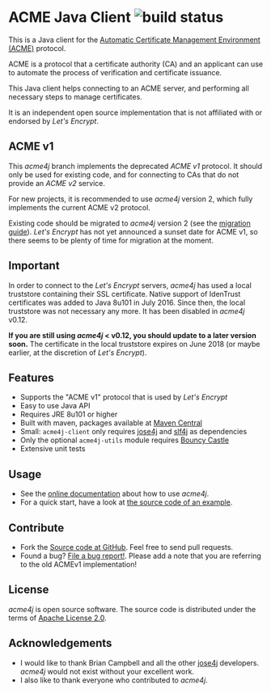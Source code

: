 # ACME Java Client ![build status](https://shredzone.org/badge/acmev1/acme4j.svg)

This is a Java client for the [Automatic Certificate Management Environment (ACME)](https://tools.ietf.org/html/draft-ietf-acme-acme-06) protocol.

ACME is a protocol that a certificate authority (CA) and an applicant can use to automate the process of verification and certificate issuance.

This Java client helps connecting to an ACME server, and performing all necessary steps to manage certificates.

It is an independent open source implementation that is not affiliated with or endorsed by _Let's Encrypt_.

## ACME v1

This _acme4j_ branch implements the deprecated _ACME v1_ protocol. It should only be used for existing code, and for connecting to CAs that do not provide an _ACME v2_ service.

For new projects, it is recommended to use _acme4j_ version 2, which fully implements the current ACME v2 protocol.

Existing code should be migrated to _acme4j_ version 2 (see the [migration guide](https://shredzone.org/maven/acme4j/migration.html)). _Let's Encrypt_ has not yet announced a sunset date for ACME v1, so there seems to be plenty of time for migration at the moment.

## Important

In order to connect to the _Let's Encrypt_ servers, _acme4j_ has used a local truststore containing their SSL certificate. Native support of IdenTrust certificates was added to Java 8u101 in July 2016. Since then, the local truststore was not necessary any more. It has been disabled in _acme4j_ v0.12.

**If you are still using _acme4j_ < v0.12, you should update to a later version soon.** The certificate in the local truststore expires on June 2018 (or maybe earlier, at the discretion of _Let's Encrypt_).

## Features

* Supports the "ACME v1" protocol that is used by _Let's Encrypt_
* Easy to use Java API
* Requires JRE 8u101 or higher
* Built with maven, packages available at [Maven Central](http://search.maven.org/#search|ga|1|g%3A%22org.shredzone.acme4j%22)
* Small: `acme4j-client` only requires [jose4j](https://bitbucket.org/b_c/jose4j/wiki/Home) and [slf4j](http://www.slf4j.org/) as dependencies
* Only the optional `acme4j-utils` module requires [Bouncy Castle](http://www.bouncycastle.org)
* Extensive unit tests

## Usage

* See the [online documentation](https://shredzone.org/maven/acme4j-acmev1/) about how to use _acme4j_.
* For a quick start, have a look at [the source code of an example](https://github.com/shred/acme4j/blob/acmev1/acme4j-example/src/main/java/org/shredzone/acme4j/ClientTest.java).

## Contribute

* Fork the [Source code at GitHub](https://github.com/shred/acme4j). Feel free to send pull requests.
* Found a bug? [File a bug report!](https://github.com/shred/acme4j/issues). Please add a note that you are referring to the old ACMEv1 implementation!

## License

_acme4j_ is open source software. The source code is distributed under the terms of [Apache License 2.0](http://www.apache.org/licenses/LICENSE-2.0).

## Acknowledgements

* I would like to thank Brian Campbell and all the other [jose4j](https://bitbucket.org/b_c/jose4j/wiki/Home) developers. _acme4j_ would not exist without your excellent work.
* I also like to thank everyone who contributed to _acme4j_.
